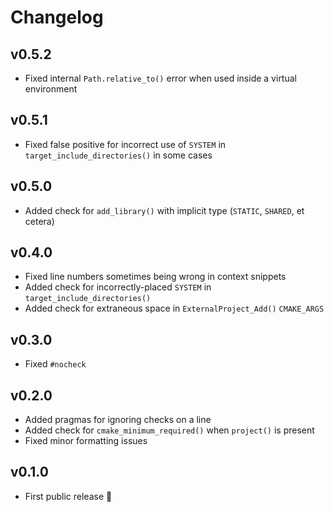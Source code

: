 # Changelog

## v0.5.2

- Fixed internal `Path.relative_to()` error when used inside a virtual environment

## v0.5.1

- Fixed false positive for incorrect use of `SYSTEM` in `target_include_directories()` in some cases

## v0.5.0

- Added check for `add_library()` with implicit type (`STATIC`, `SHARED`, et cetera)

## v0.4.0

- Fixed line numbers sometimes being wrong in context snippets
- Added check for incorrectly-placed `SYSTEM` in `target_include_directories()`
- Added check for extraneous space in `ExternalProject_Add()` `CMAKE_ARGS`

## v0.3.0

- Fixed `#nocheck`

## v0.2.0

- Added pragmas for ignoring checks on a line
- Added check for `cmake_minimum_required()` when `project()` is present
- Fixed minor formatting issues

## v0.1.0

- First public release 🎉&#xFE0F;
